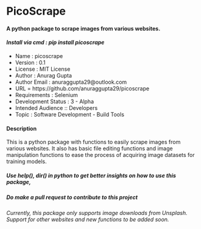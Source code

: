 <h1>PicoScrape</h1>
<h4>A python package to scrape images from various websites.</h4>
<h4><i>Install via cmd : pip install picoscrape</i></h4>

<ul>
<li>Name : picoscrape</li>
<li>Version : 0.1</li>
<li>License : MIT License</li>
<li>Author : Anurag Gupta</li>
<li>Author Email : anuraggupta29@outlook.com</li>
<li>URL = https://github.com/anuraggupta29/picoscrape</li>
<li>Requirements : Selenium</li>
<li>Development Status : 3 - Alpha</li>
<li>Intended Audience :: Developers</li>
<li>Topic : Software Development - Build Tools</li>
</ul>

<h4>Description</h4>
This is a python package with functions to easily scrape images from various websites. It also has basic file editing functions and image manipulation functions to ease the process of acquiring image datasets for training models.

<h5>Use help(), dir() in python to get better insights on how to use this package,</h5>
<h5>Do make a pull request to contribute to this project</h5>

<i>Currently, this package only supports image downloads from Unsplash.<br>
Support for other websites and new functions to be added soon.</i>
